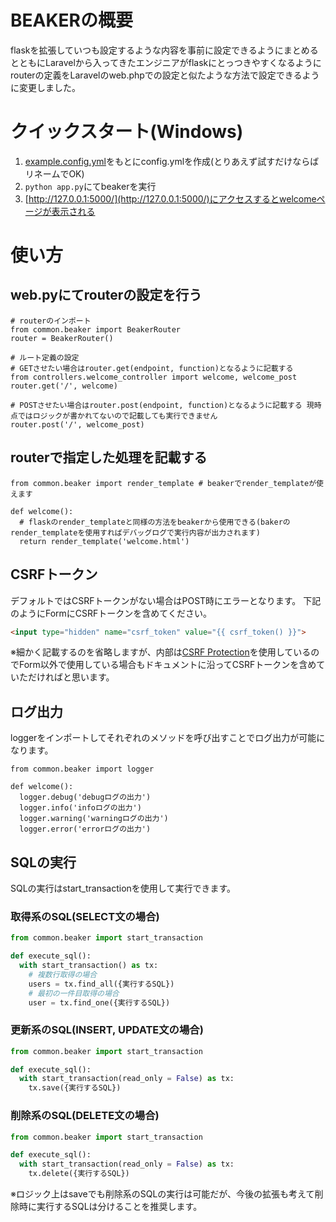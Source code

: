 # BEAKERの概要
flaskを拡張していつも設定するような内容を事前に設定できるようにまとめるとともにLaravelから入ってきたエンジニアがflaskにとっつきやすくなるようにrouterの定義をLaravelのweb.phpでの設定と似たような方法で設定できるように変更しました。

# クイックスタート(Windows)
1. [example.config.yml](https://github.com/KiharaTakahiro/beaker/blob/main/example.config.yml)をもとにconfig.ymlを作成(とりあえず試すだけならばリネームでOK)
1. `python app.py`にてbeakerを実行
1. [http://127.0.0.1:5000/](http://127.0.0.1:5000/)にアクセスするとwelcomeページが表示される

# 使い方
## web.pyにてrouterの設定を行う
```python: web.py
# routerのインポート
from common.beaker import BeakerRouter
router = BeakerRouter()

# ルート定義の設定
# GETさせたい場合はrouter.get(endpoint, function)となるように記載する
from controllers.welcome_controller import welcome, welcome_post
router.get('/', welcome)

# POSTさせたい場合はrouter.post(endpoint, function)となるように記載する 現時点ではロジックが書かれてないので記載しても実行できません
router.post('/', welcome_post)

```
## routerで指定した処理を記載する
```python: test_controller.py
from common.beaker import render_template # beakerでrender_templateが使えます

def welcome():
  # flaskのrender_templateと同様の方法をbeakerから使用できる(bakerのrender_templateを使用すればデバッグログで実行内容が出力されます)
  return render_template('welcome.html')
```

## CSRFトークン
デフォルトではCSRFトークンがない場合はPOST時にエラーとなります。
下記のようにFormにCSRFトークンを含めてください。
```html
<input type="hidden" name="csrf_token" value="{{ csrf_token() }}">
```
※細かく記載するのを省略しますが、内部は[CSRF Protection](https://flask-wtf.readthedocs.io/en/0.15.x/csrf/)を使用しているのでForm以外で使用している場合もドキュメントに沿ってCSRFトークンを含めていただければと思います。

## ログ出力
loggerをインポートしてそれぞれのメソッドを呼び出すことでログ出力が可能になります。
```
from common.beaker import logger

def welcome():
  logger.debug('debugログの出力')
  logger.info('infoログの出力')
  logger.warning('warningログの出力')
  logger.error('errorログの出力')

```

## SQLの実行
SQLの実行はstart_transactionを使用して実行できます。
### 取得系のSQL(SELECT文の場合)
```python
from common.beaker import start_transaction

def execute_sql():
  with start_transaction() as tx:
    # 複数行取得の場合
    users = tx.find_all({実行するSQL})
    # 最初の一件目取得の場合
    user = tx.find_one({実行するSQL})
```

### 更新系のSQL(INSERT, UPDATE文の場合)
```python
from common.beaker import start_transaction

def execute_sql():
  with start_transaction(read_only = False) as tx:
    tx.save({実行するSQL})

```

### 削除系のSQL(DELETE文の場合)
```python
from common.beaker import start_transaction

def execute_sql():
  with start_transaction(read_only = False) as tx:
    tx.delete({実行するSQL})

```
※ロジック上はsaveでも削除系のSQLの実行は可能だが、今後の拡張も考えて削除時に実行するSQLは分けることを推奨します。
